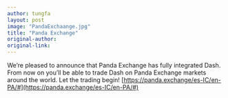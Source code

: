 ```yaml
---
author: tungfa
layout: post
image: "PandaExchaange.jpg"
title: "Panda Exchange"
original-author:
original-link:
---
```


We’re pleased to announce that Panda Exchange has fully integrated Dash. From now on you’ll be able to trade Dash on Panda Exchange markets around the world. Let the trading begin! [https://panda.exchange/es-IC/en-PA/#](https://panda.exchange/es-IC/en-PA/#)

